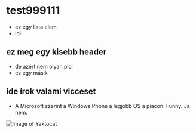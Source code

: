 # test999111
- ez egy lista elem
- lol

## ez meg egy kisebb header
- de azért nem olyan pici
- ez egy másik

## ide írok valami vicceset
- A Microsoft szerint a Windows Phone a legjobb OS a piacon. Funny. Ja nem. 

![Image of Yaktocat](http://img-9gag-fun.9cache.com/photo/a57yevE_460s_v1.jpg)
